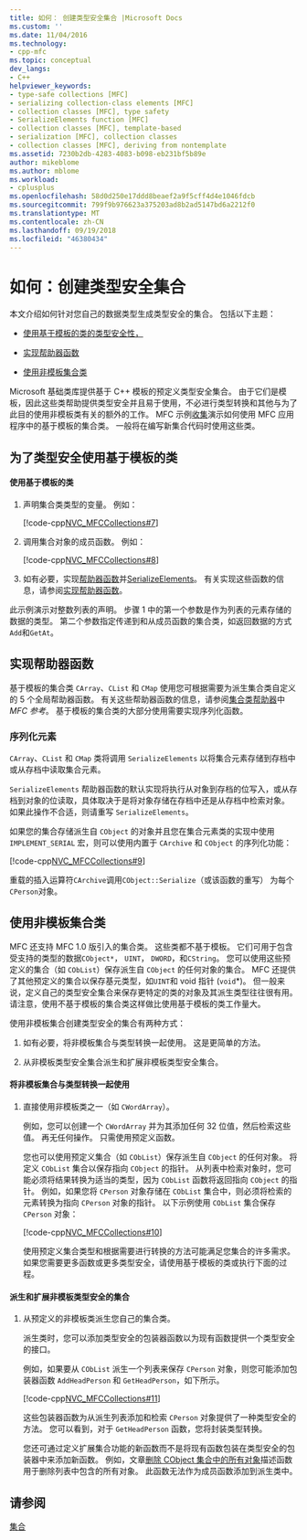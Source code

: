 ```yaml
---
title: 如何： 创建类型安全集合 |Microsoft Docs
ms.custom: ''
ms.date: 11/04/2016
ms.technology:
- cpp-mfc
ms.topic: conceptual
dev_langs:
- C++
helpviewer_keywords:
- type-safe collections [MFC]
- serializing collection-class elements [MFC]
- collection classes [MFC], type safety
- SerializeElements function [MFC]
- collection classes [MFC], template-based
- serialization [MFC], collection classes
- collection classes [MFC], deriving from nontemplate
ms.assetid: 7230b2db-4283-4083-b098-eb231bf5b89e
author: mikeblome
ms.author: mblome
ms.workload:
- cplusplus
ms.openlocfilehash: 58d0d250e17ddd8beaef2a9f5cff4d4e1046fdcb
ms.sourcegitcommit: 799f9b976623a375203ad8b2ad5147bd6a2212f0
ms.translationtype: MT
ms.contentlocale: zh-CN
ms.lasthandoff: 09/19/2018
ms.locfileid: "46380434"
---
```

# <a name="how-to-make-a-type-safe-collection"></a>如何：创建类型安全集合

本文介绍如何针对您自己的数据类型生成类型安全的集合。 包括以下主题：

- [使用基于模板的类的类型安全性，](#_core_using_template.2d.based_classes_for_type_safety)

- [实现帮助器函数](#_core_implementing_helper_functions)

- [使用非模板集合类](#_core_using_nontemplate_collection_classes)

Microsoft 基础类库提供基于 C++ 模板的预定义类型安全集合。 由于它们是模板，因此这些类帮助提供类型安全并且易于使用，不必进行类型转换和其他与为了此目的使用非模板类有关的额外的工作。 MFC 示例[收集](../visual-cpp-samples.md)演示如何使用 MFC 应用程序中的基于模板的集合类。 一般将在编写新集合代码时使用这些类。

##  <a name="_core_using_template.2d.based_classes_for_type_safety"></a> 为了类型安全使用基于模板的类

#### <a name="to-use-template-based-classes"></a>使用基于模板的类

1. 声明集合类类型的变量。 例如：

     [!code-cpp[NVC_MFCCollections#7](../mfc/codesnippet/cpp/how-to-make-a-type-safe-collection_1.cpp)]

1. 调用集合对象的成员函数。 例如：

     [!code-cpp[NVC_MFCCollections#8](../mfc/codesnippet/cpp/how-to-make-a-type-safe-collection_2.cpp)]

1. 如有必要，实现[帮助器函数](../mfc/reference/collection-class-helpers.md)并[SerializeElements](../mfc/reference/collection-class-helpers.md#serializeelements)。 有关实现这些函数的信息，请参阅[实现帮助器函数](#_core_implementing_helper_functions)。

此示例演示对整数列表的声明。 步骤 1 中的第一个参数是作为列表的元素存储的数据的类型。 第二个参数指定传递到和从成员函数的集合类，如返回数据的方式`Add`和`GetAt`。

##  <a name="_core_implementing_helper_functions"></a> 实现帮助器函数

基于模板的集合类 `CArray`、`CList` 和 `CMap` 使用您可根据需要为派生集合类自定义的 5 个全局帮助器函数。 有关这些帮助器函数的信息，请参阅[集合类帮助器](../mfc/reference/collection-class-helpers.md)中*MFC 参考*。 基于模板的集合类的大部分使用需要实现序列化函数。

###  <a name="_core_serializing_elements"></a> 序列化元素

`CArray`、`CList` 和 `CMap` 类将调用 `SerializeElements` 以将集合元素存储到存档中或从存档中读取集合元素。

`SerializeElements` 帮助器函数的默认实现将执行从对象到存档的位写入，或从存档到对象的位读取，具体取决于是将对象存储在存档中还是从存档中检索对象。 如果此操作不合适，则请重写 `SerializeElements`。

如果您的集合存储派生自 `CObject` 的对象并且您在集合元素类的实现中使用 `IMPLEMENT_SERIAL` 宏，则可以使用内置于 `CArchive` 和 `CObject` 的序列化功能：

[!code-cpp[NVC_MFCCollections#9](../mfc/codesnippet/cpp/how-to-make-a-type-safe-collection_3.cpp)]

重载的插入运算符`CArchive`调用`CObject::Serialize`（或该函数的重写） 为每个`CPerson`对象。

##  <a name="_core_using_nontemplate_collection_classes"></a> 使用非模板集合类

MFC 还支持 MFC 1.0 版引入的集合类。 这些类都不基于模板。 它们可用于包含受支持的类型的数据`CObject*`， `UINT`， `DWORD`，和`CString`。 您可以使用这些预定义的集合（如 `CObList`）保存派生自 `CObject` 的任何对象的集合。 MFC 还提供了其他预定义的集合以保存基元类型，如`UINT`和 void 指针 (`void`*)。 但一般来说，定义自己的类型安全集合来保存更特定的类的对象及其派生类型往往很有用。 请注意，使用不基于模板的集合类这样做比使用基于模板的类工作量大。

使用非模板集合创建类型安全的集合有两种方式：

1. 如有必要，将非模板集合与类型转换一起使用。 这是更简单的方法。

1. 从非模板类型安全集合派生和扩展非模板类型安全集合。

#### <a name="to-use-the-nontemplate-collections-with-type-casting"></a>将非模板集合与类型转换一起使用

1. 直接使用非模板类之一（如 `CWordArray`）。

     例如，您可以创建一个 `CWordArray` 并为其添加任何 32 位值，然后检索这些值。 再无任何操作。 只需使用预定义函数。

     您也可以使用预定义集合（如 `CObList`）保存派生自 `CObject` 的任何对象。 将定义 `CObList` 集合以保存指向 `CObject` 的指针。 从列表中检索对象时，您可能必须将结果转换为适当的类型，因为 `CObList` 函数将返回指向 `CObject` 的指针。 例如，如果您将 `CPerson` 对象存储在 `CObList` 集合中，则必须将检索的元素转换为指向 `CPerson` 对象的指针。 以下示例使用 `CObList` 集合保存 `CPerson` 对象：

     [!code-cpp[NVC_MFCCollections#10](../mfc/codesnippet/cpp/how-to-make-a-type-safe-collection_4.cpp)]

     使用预定义集合类型和根据需要进行转换的方法可能满足您集合的许多需求。 如果您需要更多函数或更多类型安全，请使用基于模板的类或执行下面的过程。

#### <a name="to-derive-and-extend-a-nontemplate-type-safe-collection"></a>派生和扩展非模板类型安全的集合

1. 从预定义的非模板类派生您自己的集合类。

     派生类时，您可以添加类型安全的包装器函数以为现有函数提供一个类型安全的接口。

     例如，如果要从 `CObList` 派生一个列表来保存 `CPerson` 对象，则您可能添加包装器函数 `AddHeadPerson` 和 `GetHeadPerson`，如下所示。

     [!code-cpp[NVC_MFCCollections#11](../mfc/codesnippet/cpp/how-to-make-a-type-safe-collection_5.h)]

     这些包装器函数为从派生列表添加和检索 `CPerson` 对象提供了一种类型安全的方法。 您可以看到，对于 `GetHeadPerson` 函数，您将封装类型转换。

     您还可通过定义扩展集合功能的新函数而不是将现有函数包装在类型安全的包装器中来添加新函数。 例如，文章[删除 CObject 集合中的所有对象](../mfc/deleting-all-objects-in-a-cobject-collection.md)描述函数用于删除列表中包含的所有对象。 此函数无法作为成员函数添加到派生类中。

## <a name="see-also"></a>请参阅

[集合](../mfc/collections.md)

